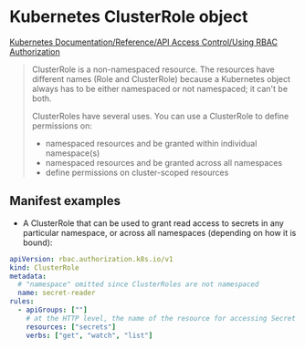 # Kubernetes ClusterRole object

[Kubernetes Documentation/Reference/API Access Control/Using RBAC Authorization](https://kubernetes.io/docs/reference/access-authn-authz/rbac/)

> ClusterRole is a non-namespaced resource. The resources have different names (Role and ClusterRole) because a Kubernetes object always has to be either namespaced or not namespaced; it can't be both.
>  
> ClusterRoles have several uses. You can use a ClusterRole to define permissions on:
>  
> - namespaced resources and be granted within individual namespace(s)
> - namespaced resources and be granted across all namespaces
> - define permissions on cluster-scoped resources

## Manifest examples

- A ClusterRole that can be used to grant read access to secrets in any particular namespace, or across all namespaces (depending on how it is bound):

```yaml
apiVersion: rbac.authorization.k8s.io/v1
kind: ClusterRole
metadata:
  # "namespace" omitted since ClusterRoles are not namespaced
  name: secret-reader
rules:
  - apiGroups: [""]
    # at the HTTP level, the name of the resource for accessing Secret objects is "secrets"
    resources: ["secrets"]
    verbs: ["get", "watch", "list"]
```
